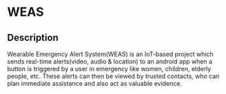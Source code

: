 
# WEAS

## Description

Wearable Emergency Alert System(WEAS) is an IoT-based project which sends real-time alerts(video, audio & location) to an android app when a button is triggered by a user in emergency like women, children, elderly people, etc. These alerts can then be viewed by trusted contacts, who can plan immediate assistance and also act as valuable evidence.


